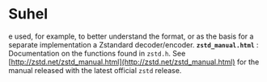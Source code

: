 # Suhel
e used, for example, to better understand the format, or as the basis for a separate implementation a Zstandard decoder/encoder.  __`zstd_manual.html`__ : Documentation on the functions found in `zstd.h`. See [http://zstd.net/zstd_manual.html](http://zstd.net/zstd_manual.html) for the manual released with the latest official `zstd` release.
